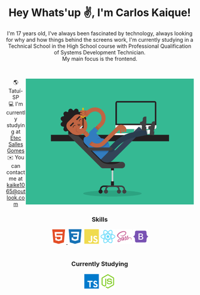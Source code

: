 <div align="center">
<h1 align="center">Hey Whats'up ✌️, I'm Carlos Kaique!</h1>
<p>I'm 17 years old, I've always been fascinated by technology, always looking for why and how things behind the screens work, I'm currently studying in a Technical School in the High School course with Professional Qualification of Systems Development Technician.<br>My main focus is the frontend.</p>
</div>
<br>

<main display="flex">
<div class="img">
<img width="450px" align="right" src="./src/assets/psx.gif" alt="Guy coding">
</div>


<div align="center">
  
:earth_americas: Tatuí-SP <br>
:computer: I'm currently studying at [Etec Salles Gomes](https://www.cps.sp.gov.br/etecs/etec-salles-gomes/) <br>
:envelope: You can contact me at [kaike1065@outlook.com](mailto:kaike1065@outlook.com)<br>
  
<h3>Skills</h3>
<a href="https://developer.mozilla.org/en-US/docs/Glossary/HTML5" target="_blank" rel="noreferrer"><img src="src/icons/html5.svg" width="40" height="40" alt="HTML5" />
<a href="https://developer.mozilla.org/pt-BR/docs/Web/CSS" target="_blank" rel="noreferrer"><img src="src/icons/css3.svg" width="40" height="40" alt="Css" /></a>
<a href="https://developer.mozilla.org/en-US/docs/Web/JavaScript" target="_blank" rel="noreferrer"><img src="src/icons/javascript.svg" width="40" height="40" alt="Javascript" /></a>
<a href="https://reactjs.org/" target="_blank" rel="noreferrer"><img src="src/icons/react.svg" width="40" height="40" alt="React" /></a>
<a href="https://sass-lang.com/" target="_blank" rel="noreferrer"><img src="src/icons/sass.svg" width="40" height="40" alt="Sass" /></a>
<a href="https://getbootstrap.com/" target="_blank" rel="noreferrer"><img src="src/icons/bootstrap.svg" width="40" height="40" alt="Bootstrap" /></a>
<br>
<br>
<h3>Currently Studying</h3>
<a href="https://www.typescriptlang.org/" rel="nofollow"><img src="src/icons/typescript.svg" width="40" height="40" alt="Typescript"></a>
<a href="https://nodejs.org/en/" rel="nofollow"><img src="src/icons/nodejs.svg" width="40" height="40" alt="NodeJS"></a>
</div>


</main>

